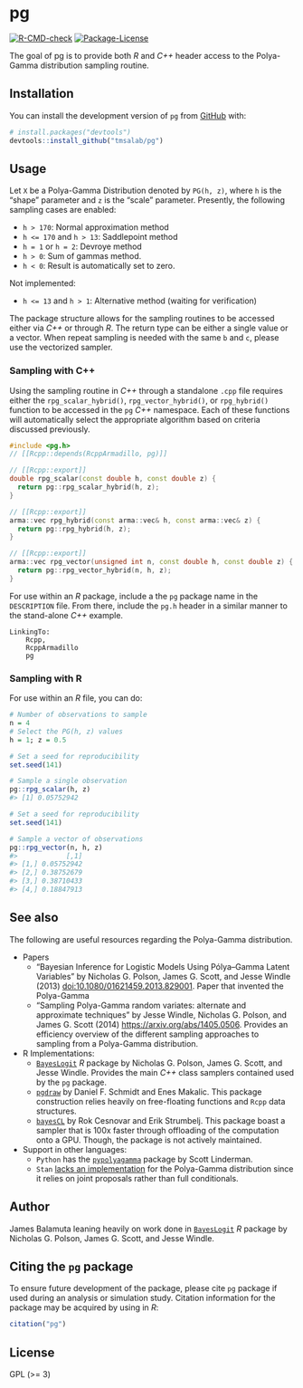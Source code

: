 
<!-- README.md is generated from README.Rmd. Please edit that file -->

# pg

<!-- badges: start -->

[![R-CMD-check](https://github.com/tmsalab/rcpppg/actions/workflows/R-CMD-check.yaml/badge.svg)](https://github.com/tmsalab/rcpppg/actions/workflows/R-CMD-check.yaml)
[![Package-License](http://img.shields.io/badge/license-GPL%20(%3E=3)-brightgreen.svg?style=flat)](http://www.gnu.org/licenses/gpl-3.0.html)
<!-- badges: end -->

The goal of pg is to provide both *R* and *C++* header access to the
Polya-Gamma distribution sampling routine.

## Installation

You can install the development version of `pg` from
[GitHub](https://github.com/) with:

``` r
# install.packages("devtools")
devtools::install_github("tmsalab/pg")
```

## Usage

Let `X` be a Polya-Gamma Distribution denoted by `PG(h, z)`, where `h`
is the “shape” parameter and `z` is the “scale” parameter. Presently,
the following sampling cases are enabled:

- `h > 170`: Normal approximation method
- `h <= 170` and `h > 13`: Saddlepoint method
- `h = 1` or `h = 2`: Devroye method
- `h > 0`: Sum of gammas method.
- `h < 0`: Result is automatically set to zero.

Not implemented:

- `h <= 13` and `h > 1`: Alternative method (waiting for verification)

The package structure allows for the sampling routines to be accessed
either via *C++* or through *R*. The return type can be either a single
value or a vector. When repeat sampling is needed with the same `b` and
`c`, please use the vectorized sampler.

### Sampling with C++

Using the sampling routine in *C++* through a standalone `.cpp` file
requires either the `rpg_scalar_hybrid()`, `rpg_vector_hybrid()`, or
`rpg_hybrid()` function to be accessed in the `pg` *C++* namespace. Each
of these functions will automatically select the appropriate algorithm
based on criteria discussed previously.

``` cpp
#include <pg.h>
// [[Rcpp::depends(RcppArmadillo, pg)]]

// [[Rcpp::export]]
double rpg_scalar(const double h, const double z) {
  return pg::rpg_scalar_hybrid(h, z);
}

// [[Rcpp::export]]
arma::vec rpg_hybrid(const arma::vec& h, const arma::vec& z) {
  return pg::rpg_hybrid(h, z);
}

// [[Rcpp::export]]
arma::vec rpg_vector(unsigned int n, const double h, const double z) {
  return pg::rpg_vector_hybrid(n, h, z);
}
```

For use within an *R* package, include a the `pg` package name in the
`DESCRIPTION` file. From there, include the `pg.h` header in a similar
manner to the stand-alone *C++* example.

    LinkingTo: 
        Rcpp,
        RcppArmadillo
        pg

### Sampling with R

For use within an *R* file, you can do:

``` r
# Number of observations to sample
n = 4
# Select the PG(h, z) values
h = 1; z = 0.5

# Set a seed for reproducibility
set.seed(141)

# Sample a single observation
pg::rpg_scalar(h, z)
#> [1] 0.05752942

# Set a seed for reproducibility
set.seed(141)

# Sample a vector of observations
pg::rpg_vector(n, h, z)
#>            [,1]
#> [1,] 0.05752942
#> [2,] 0.38752679
#> [3,] 0.38710433
#> [4,] 0.18847913
```

## See also

The following are useful resources regarding the Polya-Gamma
distribution.

- Papers
  - “Bayesian Inference for Logistic Models Using Pólya–Gamma Latent
    Variables” by Nicholas G. Polson, James G. Scott, and Jesse
    Windle (2013)
    [doi:10.1080/01621459.2013.829001](https://www.tandfonline.com/doi/full/10.1080/01621459.2013.829001).
    Paper that invented the Polya-Gamma
  - “Sampling Polya-Gamma random variates: alternate and approximate
    techniques” by Jesse Windle, Nicholas G. Polson, and James G.
    Scott (2014) <https://arxiv.org/abs/1405.0506>. Provides an
    efficiency overview of the different sampling approaches to sampling
    from a Polya-Gamma distribution.
- R Implementations:
  - [`BayesLogit`](https://cran.r-project.org/package=BayesLogit) *R*
    package by Nicholas G. Polson, James G. Scott, and Jesse Windle.
    Provides the main *C++* class samplers contained used by the `pg`
    package.
  - [`pgdraw`](https://cran.r-project.org/package=pgdraw) by Daniel F.
    Schmidt and Enes Makalic. This package construction relies heavily
    on free-floating functions and `Rcpp` data structures.
  - [`bayesCL`](https://cran.r-project.org/package=bayesCL) by Rok
    Cesnovar and Erik Strumbelj. This package boast a sampler that is
    100x faster through offloading of the computation onto a GPU.
    Though, the package is not actively maintained.
- Support in other languages:
  - `Python` has the
    [`pypolyagamma`](https://github.com/slinderman/pypolyagamma) package
    by Scott Linderman.
  - `Stan` [lacks an
    implementation](https://discourse.mc-stan.org/t/sampling-from-a-polya-gamma-distribution/8067)
    for the Polya-Gamma distribution since it relies on joint proposals
    rather than full conditionals.

## Author

James Balamuta leaning heavily on work done in
[`BayesLogit`](https://cran.r-project.org/package=BayesLogit) *R*
package by Nicholas G. Polson, James G. Scott, and Jesse Windle.

## Citing the `pg` package

To ensure future development of the package, please cite `pg` package if
used during an analysis or simulation study. Citation information for
the package may be acquired by using in *R*:

``` r
citation("pg")
```

## License

GPL (\>= 3)
